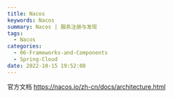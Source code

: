 ```yaml
---
title: Nacos
keywords: Nacos
summary: Nacos | 服务注册与发现
tags:
  - Nacos
categories:
  - 06-Frameworks-and-Components
  - Spring-Cloud
date: 2022-10-15 19:52:08
---
```


官方文档 https://nacos.io/zh-cn/docs/architecture.html